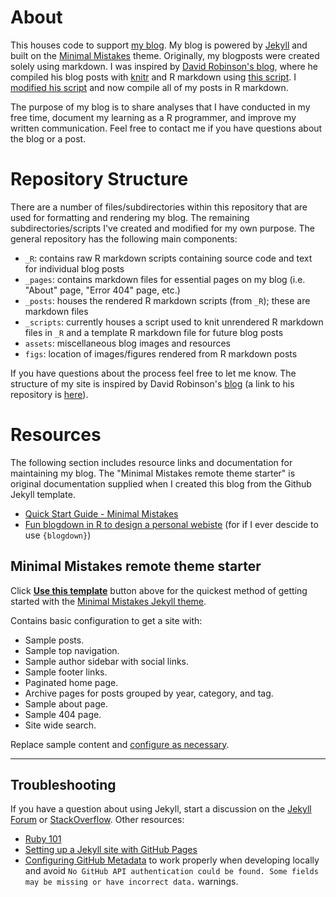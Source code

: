 # About

This houses code to support [my blog](https://otstats.github.io/). My blog is powered by [Jekyll](https://jekyllrb.com/) and built on the [Minimal Mistakes](https://mmistakes.github.io/minimal-mistakes/) theme. Originally, my blogposts were created solely using markdown. I was inspired by [David Robinson's blog](http://varianceexplained.org/), where he compiled his blog posts with [knitr](http://yihui.name/knitr/) and R markdown using [this script](https://github.com/dgrtwo/dgrtwo.github.com/blob/master/_scripts/knitpages.R). I [modified his script](https://github.com/otstats/otstats.github.io/blob/master/_scripts/knitpages.R) and now compile all of my posts in R markdown.

The purpose of my blog is to share analyses that I have conducted in my free time, document my learning as a R programmer, and improve my written communication. Feel free to contact me if you have questions about the blog or a post.

# Repository Structure

There are a number of files/subdirectories within this repository that are used for formatting and rendering my blog. The remaining subdirectories/scripts I've created and modified for my own purpose. The general repository has the following main components:

- `_R`: contains raw R markdown scripts containing source code and text for individual blog posts
- `_pages`: contains markdown files for essential pages on my blog (i.e. "About" page, "Error 404" page, etc.)
- `_posts`: houses the rendered R markdown scripts (from `_R`); these are markdown files
- `_scripts`: currently houses a script used to knit unrendered R markdown files in `_R` and a template R markdown file for future blog posts
- `assets`: miscellaneous blog images and resources
- `figs`: location of images/figures rendered from R markdown posts

If you have questions about the process feel free to let me know. The structure of my site is inspired by David Robinson's [blog](http://varianceexplained.org/) (a link to his repository is [here](https://github.com/dgrtwo/dgrtwo.github.com)).

# Resources

The following section includes resource links and documentation for maintaining my blog. The "Minimal Mistakes remote theme starter" is original documentation supplied when I created this blog from the Github Jekyll template.

- [Quick Start Guide - Minimal Mistakes](https://mmistakes.github.io/minimal-mistakes/docs/quick-start-guide/)
- [Fun blogdown in R to design a personal webiste](https://annielyu.com/2020/01/12/blogdown-website/) (for if I ever descide to use `{blogdown}`)

## Minimal Mistakes remote theme starter

Click [**Use this template**](https://github.com/mmistakes/mm-github-pages-starter/generate) button above for the quickest method of getting started with the [Minimal Mistakes Jekyll theme](https://github.com/mmistakes/minimal-mistakes).

Contains basic configuration to get a site with:

- Sample posts.
- Sample top navigation.
- Sample author sidebar with social links.
- Sample footer links.
- Paginated home page.
- Archive pages for posts grouped by year, category, and tag.
- Sample about page.
- Sample 404 page.
- Site wide search.

Replace sample content and [configure as necessary](https://mmistakes.github.io/minimal-mistakes/docs/configuration/).

---

## Troubleshooting

If you have a question about using Jekyll, start a discussion on the [Jekyll Forum](https://talk.jekyllrb.com/) or [StackOverflow](https://stackoverflow.com/questions/tagged/jekyll). Other resources:

- [Ruby 101](https://jekyllrb.com/docs/ruby-101/)
- [Setting up a Jekyll site with GitHub Pages](https://jekyllrb.com/docs/github-pages/)
- [Configuring GitHub Metadata](https://github.com/jekyll/github-metadata/blob/master/docs/configuration.md#configuration) to work properly when developing locally and avoid `No GitHub API authentication could be found. Some fields may be missing or have incorrect data.` warnings.
